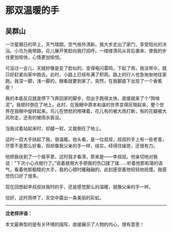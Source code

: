 # 那双温暖的手 #

## 吴群山 ##

一次星期日的早上，天气晴朗，空气格外清新。我大步走出了家门，享受阳光的沐浴。小鸟为我带路，花儿展开笑脸向我打招呼。一缕缕清风从背后袭来，使我的步伐更加轻快，心情更加愉悦。

可没过一会儿，天就好像是变了脸似的，变得电闪雷鸣，下起了雨，我没带伞，就只好赶紧向家中跑去。此时，小路上已经布满了积雨。路上的行人也急匆匆地往家跑。我深一脚，浅一脚的，眼看就要到家了。突然，在我脚底下出现了一个香蕉皮！

我的本能反应就是停下飞奔回家的脚步，但出于跑得太快，直接就来了个“狗啃泥”。我顿时倒在了地上。此时，在我眼中原本和谐的世界变得灰暗起来，整个世界在我眼中旋转起来。鸟儿在愤怒的咆哮着，花儿有的被大雨打断，有的花瓣被大风吹走，还有的被雨水吞没。

当我试着站起来时，却腿一软，又栽倒在了地上。

这时一双大手扶起了我，很温暖。抬头看，是一位叔叔，叔叔的手上有一些老茧，尽管不是那么好看，但却像我父亲的手一样，结实，经得住操劳，还很有力。

他把我扶到了一个报亭里，这时我才看清，原来是——李叔叔。他亲切地对我说：“下次小心点就行了。”说着就用大手把我的伤口揉了揉……听着他那和蔼的语气，看着他那粗糙的大手，我的心顿时暖融融的。此刻感受着他轻轻地抚摸。我感觉伤口好了很多。

现在回想起李叔叔扶我时的手，还是感觉那么的温暖，就像父亲的手一样。

恰好，这时雨停了，天空中露出一条美丽的彩虹。

-------------------------------------

**沈老师评语：**

本文最典型的是有关环境的描写，直接展示了人物的内心，很有意思！